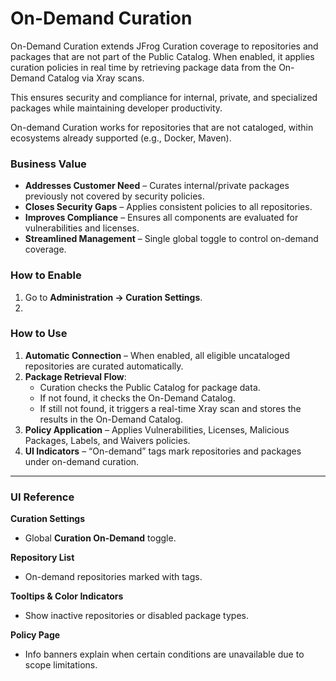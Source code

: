 # On-Demand Curation

On-Demand Curation extends JFrog Curation coverage to repositories and packages that are not part of the Public Catalog. When enabled, it applies curation policies in real time by retrieving package data from the On-Demand Catalog via Xray scans.

This ensures security and compliance for internal, private, and specialized packages while maintaining developer productivity.

On-demand Curation works for repositories that are not cataloged, within ecosystems already supported (e.g., Docker, Maven).

### Business Value

* **Addresses Customer Need** – Curates internal/private packages previously not covered by security policies.
* **Closes Security Gaps** – Applies consistent policies to all repositories.
* **Improves Compliance** – Ensures all components are evaluated for vulnerabilities and licenses.
* **Streamlined Management** – Single global toggle to control on-demand coverage.

### How to Enable

1. Go to **Administration → Curation Settings**.
2.

### How to Use

1. **Automatic Connection** – When enabled, all eligible uncataloged repositories are curated automatically.
2. **Package Retrieval Flow**:
   * Curation checks the Public Catalog for package data.
   * If not found, it checks the On-Demand Catalog.
   * If still not found, it triggers a real-time Xray scan and stores the results in the On-Demand Catalog.
3. **Policy Application** – Applies Vulnerabilities, Licenses, Malicious Packages, Labels, and Waivers policies.
4. **UI Indicators** – “On-demand” tags mark repositories and packages under on-demand curation.

***

### UI Reference

**Curation Settings**

* Global **Curation On-Demand** toggle.

**Repository List**

* On-demand repositories marked with tags.

**Tooltips & Color Indicators**

* Show inactive repositories or disabled package types.

**Policy Page**

* Info banners explain when certain conditions are unavailable due to scope limitations.
